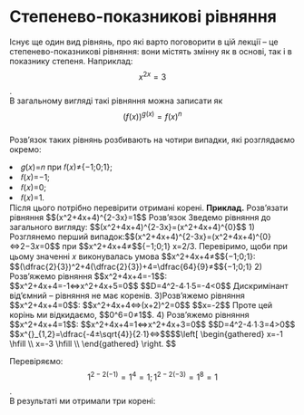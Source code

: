 # Степенево-показникові рівняння

Існує ще один вид рівнянь, про які варто поговорити в цій лекції – це степенево-показникові
рівняння: вони містять змінну як в основі, так і в показнику степеня. Наприклад: $$x^{2x}=3$$   .     
В загальному вигляді такі рівняння можна записати як        
$$(f(x))^{g(x)}=f(x)^n$$        
Розв’язок таких рівнянь розбивають на чотири випадки, які розглядаємо окремо:     
<li>𝑔(𝑥)=𝑛 при 𝑓(𝑥)≠{−1;0;1};</li>
<li>𝑓(𝑥)=−1;</li>
<li>𝑓(𝑥)=0;</li>
<li>𝑓(𝑥)=1.</li>      
Після цього потрібно перевірити отримані корені.        
<b>Приклад.</b>         
Розв’язати рівняння $$(x^2+4x+4)^{2-3x}=1$$     
Розв’язок       
Зведемо рівняння до загального вигляду: $$(x^2+4x+4)^{2-3x}=(x^2+4x+4)^{0}$$
1) Розглянемо перший випадок:$$(x^2+4x+4)^{2-3x}=(x^2+4x+4)^{0}⇔2−3𝑥=0$$ при $$x^2+4x+4≠$${−1;0;1}
x=2/3.
Перевіримо, щоби при цьому значенні 𝑥 виконувалась умова $$x^2+4x+4≠$${−1;0;1}:      
$$(\dfrac{2}{3})^2+4(\dfrac{2}{3})+4=\dfrac{64}{9}≠$${−1;0;1}       
2) Розв’яжемо рівняння $$x^2+4x+4=-1$$:     
$$x^2+4x+4=-1⇔x^2+4x+5=0$$      
$$D=4^2-4∙1∙5=-4<0$$        
Дискримінант від’ємний – рівняння не має коренів.
3)Розв’яжемо рівняння $$x^2+4x+4=0$$:       
$$x^2+4x+4⇔(x+2)^2=0$$          
$$x=-2$$    
Проте цей корінь ми відкидаємо, $$0^6=0≠1$$.
4) Розв’яжемо рівняння $$x^2+4x+4=1$$:     
$$x^2+4x+4=1⇔x^2+4x+3=0$$      
$$D=4^2-4∙1∙3=4>0$$ 
$$x^{}_{1,2}=\dfrac{-4±\sqrt{4}}{2∙1}⇔$$$$\left[ \begin{gathered}
	x=-1 \hfill \\
	x=-3 \hfill \\
	\end{gathered}
	\right. $$          
	
Перевіряємо: $$1^{2-2(-1)}=1^4=1;1^{2-2(-3)}=1^8=1$$.       
В результаті ми отримали три корені:

